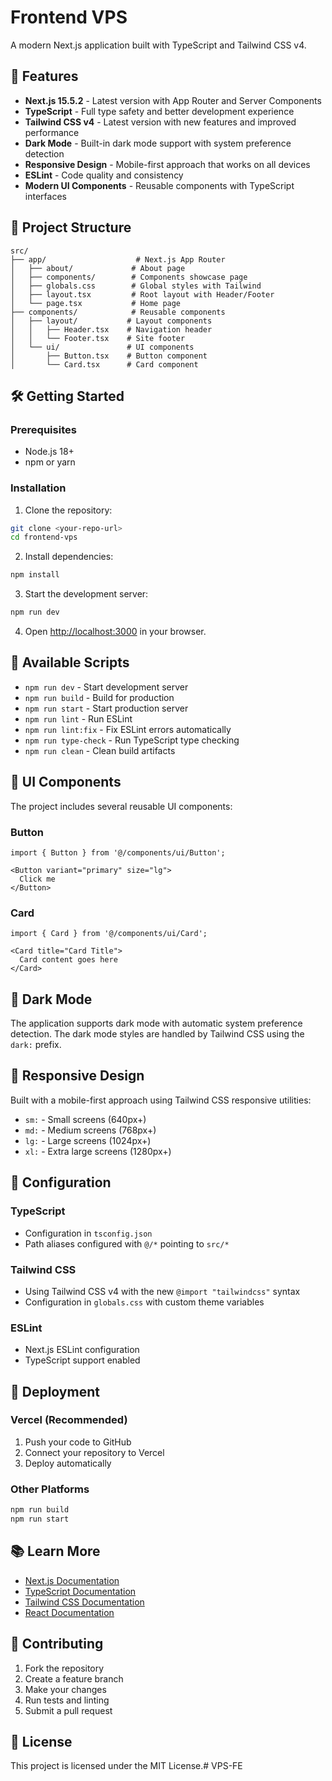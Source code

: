 # Frontend VPS

A modern Next.js application built with TypeScript and Tailwind CSS v4.

## 🚀 Features

- **Next.js 15.5.2** - Latest version with App Router and Server Components
- **TypeScript** - Full type safety and better development experience
- **Tailwind CSS v4** - Latest version with new features and improved performance
- **Dark Mode** - Built-in dark mode support with system preference detection
- **Responsive Design** - Mobile-first approach that works on all devices
- **ESLint** - Code quality and consistency
- **Modern UI Components** - Reusable components with TypeScript interfaces

## 📁 Project Structure

```
src/
├── app/                    # Next.js App Router
│   ├── about/             # About page
│   ├── components/        # Components showcase page
│   ├── globals.css        # Global styles with Tailwind
│   ├── layout.tsx         # Root layout with Header/Footer
│   └── page.tsx           # Home page
├── components/            # Reusable components
│   ├── layout/           # Layout components
│   │   ├── Header.tsx    # Navigation header
│   │   └── Footer.tsx    # Site footer
│   └── ui/               # UI components
│       ├── Button.tsx    # Button component
│       └── Card.tsx      # Card component
```

## 🛠️ Getting Started

### Prerequisites

- Node.js 18+ 
- npm or yarn

### Installation

1. Clone the repository:
```bash
git clone <your-repo-url>
cd frontend-vps
```

2. Install dependencies:
```bash
npm install
```

3. Start the development server:
```bash
npm run dev
```

4. Open [http://localhost:3000](http://localhost:3000) in your browser.

## 📜 Available Scripts

- `npm run dev` - Start development server
- `npm run build` - Build for production
- `npm run start` - Start production server
- `npm run lint` - Run ESLint
- `npm run lint:fix` - Fix ESLint errors automatically
- `npm run type-check` - Run TypeScript type checking
- `npm run clean` - Clean build artifacts

## 🎨 UI Components

The project includes several reusable UI components:

### Button
```tsx
import { Button } from '@/components/ui/Button';

<Button variant="primary" size="lg">
  Click me
</Button>
```

### Card
```tsx
import { Card } from '@/components/ui/Card';

<Card title="Card Title">
  Card content goes here
</Card>
```

## 🌙 Dark Mode

The application supports dark mode with automatic system preference detection. The dark mode styles are handled by Tailwind CSS using the `dark:` prefix.

## 📱 Responsive Design

Built with a mobile-first approach using Tailwind CSS responsive utilities:
- `sm:` - Small screens (640px+)
- `md:` - Medium screens (768px+)
- `lg:` - Large screens (1024px+)
- `xl:` - Extra large screens (1280px+)

## 🔧 Configuration

### TypeScript
- Configuration in `tsconfig.json`
- Path aliases configured with `@/*` pointing to `src/*`

### Tailwind CSS
- Using Tailwind CSS v4 with the new `@import "tailwindcss"` syntax
- Configuration in `globals.css` with custom theme variables

### ESLint
- Next.js ESLint configuration
- TypeScript support enabled

## 🚀 Deployment

### Vercel (Recommended)
1. Push your code to GitHub
2. Connect your repository to Vercel
3. Deploy automatically

### Other Platforms
```bash
npm run build
npm run start
```

## 📚 Learn More

- [Next.js Documentation](https://nextjs.org/docs)
- [TypeScript Documentation](https://www.typescriptlang.org/docs)
- [Tailwind CSS Documentation](https://tailwindcss.com/docs)
- [React Documentation](https://react.dev)

## 🤝 Contributing

1. Fork the repository
2. Create a feature branch
3. Make your changes
4. Run tests and linting
5. Submit a pull request

## 📄 License

This project is licensed under the MIT License.# VPS-FE
